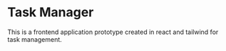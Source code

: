 # Task Manager

This is a frontend application prototype created in react and tailwind for task management.
